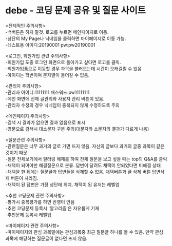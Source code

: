 # debe - 코딩 문제 공유 및 질문 사이트
<전체적인 주의사항>  
-백버튼은 하지 말것. 로고를 누르면 메인페이지로 이동.   
-상단의 My Page나 닉네임을 클릭하면 마이페이지로 이동 가능.   
-테스트용 아이디:20190001 pw:pw20190001  

<로그인, 회원가입 관련 주의사항>  
-회원가입 도중 로그인 화면으로 돌아가고 싶다면 로고를 클릭.  
-회원가입폼으로 이동할 경우 과목을 불러오는데 시간이 오래걸릴 수 있음  
-아이디는 학번이며 문자열이 들어갈 수 없음.   
 
<관리자 주의사항>  
-관리자 아이디:11111111 패스워드:pw11111111  
-메인 화면에 전체 글관리와 사용자 관리 버튼이 있음.   
-관리자 수정의 경우 닉네임이 중복되지 않게 수정하도록 주의  

<메인페이지 주의사항>  
-검색 시 결과가 없으면 결과 없음으로 표시  
-영문으로 검색시 대소문자 구분 주의(대문자와 소문자의 결과가 다르게 나옴)  

<질문관련 주의사항>  
-관련질문은 너무 과거의 글로 가면 뜨지 않음. 자신의 글보다 과거의 글중 과목이 같은것이기 때문    
-질문 전체보기에서 필터링 해제를 하여 전체 질문을 보고 싶을 때는 top의 Q&A를 클릭    
-채택이 되어야만 해결질문으로 분류. 답변이 달려도 채택이 안되었다면 미해결 상태    
-채택을 한 뒤에는 질문글과 답변들을 삭제할 수 없음. 채택버튼과 글 삭제 버튼 답변삭제 버튼이 사라짐.    
-채택이 된 답변은 가장 상단에 위치. 채택이 된 유저는 레벨업    

<추천 코딩문제 관련 주의사항>    
-평가시 중복평가를 하면 반영이 안됨    
-추천 코딩문제 등록시 '알고리즘'은 자유롭게 기재  
-추천문제 등록시 레벨업  


<마이페이지 관련 주의사항>  
-마이페이지의 관심 과목밑에는 관심과목중 최근 질문글 하나를 볼 수 있음. 만약 관심과목에 해당하는
질문글이 없다면 뜨지 않음.
 
